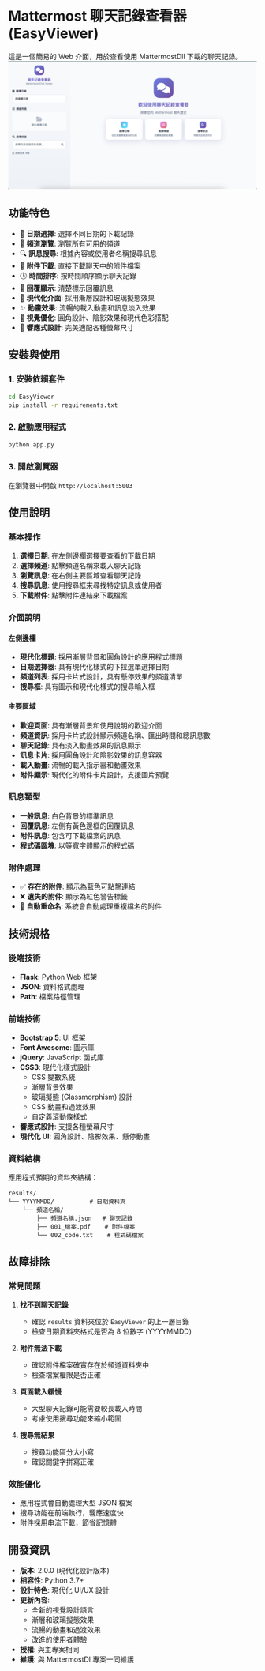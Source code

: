 # Mattermost 聊天記錄查看器 (EasyViewer)

這是一個簡易的 Web 介面，用於查看使用 MattermostDll 下載的聊天記錄。
![MattermostWebview](img/index.png)

## 功能特色

- 📅 **日期選擇**: 選擇不同日期的下載記錄
- 💬 **頻道瀏覽**: 瀏覽所有可用的頻道
- 🔍 **訊息搜尋**: 根據內容或使用者名稱搜尋訊息
- 📎 **附件下載**: 直接下載聊天中的附件檔案
- 🕒 **時間排序**: 按時間順序顯示聊天記錄
- 💬 **回覆顯示**: 清楚標示回覆訊息
- 🎨 **現代化介面**: 採用漸層設計和玻璃擬態效果
- ✨ **動畫效果**: 流暢的載入動畫和訊息淡入效果
- 🌈 **視覺優化**: 圓角設計、陰影效果和現代色彩搭配
- 📱 **響應式設計**: 完美適配各種螢幕尺寸

## 安裝與使用

### 1. 安裝依賴套件

```bash
cd EasyViewer
pip install -r requirements.txt
```

### 2. 啟動應用程式

```bash
python app.py
```

### 3. 開啟瀏覽器

在瀏覽器中開啟 `http://localhost:5003`

## 使用說明

### 基本操作

1. **選擇日期**: 在左側邊欄選擇要查看的下載日期
2. **選擇頻道**: 點擊頻道名稱來載入聊天記錄
3. **瀏覽訊息**: 在右側主要區域查看聊天記錄
4. **搜尋訊息**: 使用搜尋框來尋找特定訊息或使用者
5. **下載附件**: 點擊附件連結來下載檔案

### 介面說明

#### 左側邊欄
- **現代化標題**: 採用漸層背景和圓角設計的應用程式標題
- **日期選擇器**: 具有現代化樣式的下拉選單選擇日期
- **頻道列表**: 採用卡片式設計，具有懸停效果的頻道清單
- **搜尋框**: 具有圖示和現代化樣式的搜尋輸入框

#### 主要區域
- **歡迎頁面**: 具有漸層背景和使用說明的歡迎介面
- **頻道資訊**: 採用卡片式設計顯示頻道名稱、匯出時間和總訊息數
- **聊天記錄**: 具有淡入動畫效果的訊息顯示
- **訊息卡片**: 採用圓角設計和陰影效果的訊息容器
- **載入動畫**: 流暢的載入指示器和動畫效果
- **附件顯示**: 現代化的附件卡片設計，支援圖片預覽

### 訊息類型

- **一般訊息**: 白色背景的標準訊息
- **回覆訊息**: 左側有黃色邊框的回覆訊息
- **附件訊息**: 包含可下載檔案的訊息
- **程式碼區塊**: 以等寬字體顯示的程式碼

### 附件處理

- ✅ **存在的附件**: 顯示為藍色可點擊連結
- ❌ **遺失的附件**: 顯示為紅色警告標籤
- 📁 **自動重命名**: 系統會自動處理重複檔名的附件

## 技術規格

### 後端技術
- **Flask**: Python Web 框架
- **JSON**: 資料格式處理
- **Path**: 檔案路徑管理

### 前端技術
- **Bootstrap 5**: UI 框架
- **Font Awesome**: 圖示庫
- **jQuery**: JavaScript 函式庫
- **CSS3**: 現代化樣式設計
  - CSS 變數系統
  - 漸層背景效果
  - 玻璃擬態 (Glassmorphism) 設計
  - CSS 動畫和過渡效果
  - 自定義滾動條樣式
- **響應式設計**: 支援各種螢幕尺寸
- **現代化 UI**: 圓角設計、陰影效果、懸停動畫

### 資料結構

應用程式預期的資料夾結構：
```
results/
└── YYYYMMDD/          # 日期資料夾
    └── 頻道名稱/
        ├── 頻道名稱.json   # 聊天記錄
        ├── 001_檔案.pdf    # 附件檔案
        └── 002_code.txt    # 程式碼檔案
```

## 故障排除

### 常見問題

1. **找不到聊天記錄**
   - 確認 `results` 資料夾位於 `EasyViewer` 的上一層目錄
   - 檢查日期資料夾格式是否為 8 位數字 (YYYYMMDD)

2. **附件無法下載**
   - 確認附件檔案確實存在於頻道資料夾中
   - 檢查檔案權限是否正確

3. **頁面載入緩慢**
   - 大型聊天記錄可能需要較長載入時間
   - 考慮使用搜尋功能來縮小範圍

4. **搜尋無結果**
   - 搜尋功能區分大小寫
   - 確認關鍵字拼寫正確

### 效能優化

- 應用程式會自動處理大型 JSON 檔案
- 搜尋功能在前端執行，響應速度快
- 附件採用串流下載，節省記憶體

## 開發資訊

- **版本**: 2.0.0 (現代化設計版本)
- **相容性**: Python 3.7+
- **設計特色**: 現代化 UI/UX 設計
- **更新內容**:
  - 全新的視覺設計語言
  - 漸層和玻璃擬態效果
  - 流暢的動畫和過渡效果
  - 改進的使用者體驗
- **授權**: 與主專案相同
- **維護**: 與 MattermostDl 專案一同維護